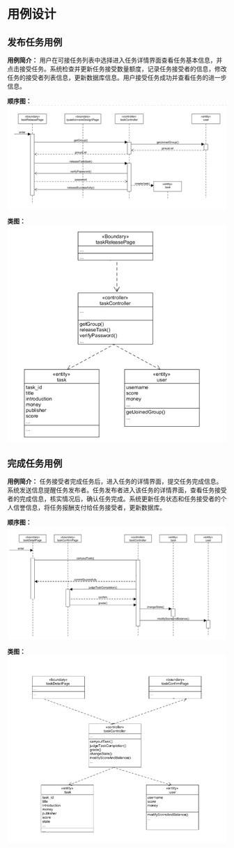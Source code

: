 ﻿# 用例设计

## 发布任务用例
**用例简介：** 用户在可接任务列表中选择进入任务详情界面查看任务基本信息，并点击接受任务。系统检查并更新任务接受数量额度，记录任务接受者的信息，修改任务的接受者列表信息，更新数据库信息。用户接受任务成功并查看任务的进一步信息。

**顺序图：**   
![](../image/7.5.1.png)  

**类图：**   
![](../image/7.5.2.png)  


## 完成任务用例
**用例简介：** 任务接受者完成任务后，进入任务的详情界面，提交任务完成信息。系统发送信息提醒任务发布者。任务发布者进入该任务的详情界面，查看任务接受者的完成信息，核实情况后，确认任务完成。系统更新任务状态和任务接受者的个人信誉信息，将任务报酬支付给任务接受者，更新数据库。 

**顺序图：**   
![](../image/7.5.3.png)  

**类图：**   
![](../image/7.5.4.png)  